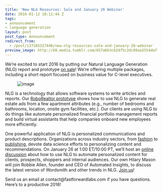 ```yaml
---
title: 'New NLG Resources: Sale and January 26 Webinar'
date: 2016-01-12 18:11:44 Z
tags:
- announcement
- language generation
layout: post
post_type: Announcement
redirect_from:
  - /post/137165327448/new-nlg-resources-sale-and-january-26-webinar
preview_image: http://68.media.tumblr.com/657a6b3cb24f5c2dc89aa2554daff67a/tumblr_inline_o0ukqsL5Tq1ta78fg_540.png
---
```


<p>We’re excited to start 2016 by putting our Natural Language Generation (NLG) report and prototype <a href="https://clients.fastforwardlabs.com/nlg.html">on sale</a>! We’re offering multiple packages, including a short report focused on business value for C-level executives. </p><figure data-orig-width="727" data-orig-height="418" class="tmblr-full"><img src="http://68.media.tumblr.com/657a6b3cb24f5c2dc89aa2554daff67a/tumblr_inline_o0ukqsL5Tq1ta78fg_540.png" alt="image" data-orig-width="727" data-orig-height="418"/></figure><p>NLG is a technology that allows software systems to write articles and reports. Our <a href="https://clients.fastforwardlabs.com/nlg.html">RoboRealtor prototype</a> shows how to use NLG to generate real estate ads from a few apartment attributes (e.g., number of bedrooms and bathrooms, location, onsite gym facilities, etc.). Our clients are using NLG to do things like automate personalized financial portfolio management reports and build virtual assistants that help companies onboard new employees more efficiently.<br/></p><p>One powerful application of NLG is personalized communications and product descriptions. Organizations across industry sectors, from <a href="http://blog.fastforwardlabs.com/2015/12/09/fashion-goes-deep-data-science-at-lyst.html">fashion</a> to <a href="http://www.nycmedialab.org/events/">publishing</a>, devote data science efforts to personalizing content and recommendations. On January 26 at 1:00 ET/10:00 PT, we’ll host an <a href="http://go.automatedinsights.com/WBN2016-01-26FastForwardLabs_Webinar.html?mkt_tok=2xUAKZjCf1BXlUZj%2F%2FOUI73omzzOaZGvs6huR%2FTp36ldrjMWA4ykXA%3D%3D">online discussion</a> about how to use NLG to automate personalized content for clients, prospects, shoppers and internal audiences. Our own Hilary Mason will join Robbie Allen, founder and CEO of Automated Insights, to discuss the latest version of Wordsmith and other trends in NLG. <a href="http://go.automatedinsights.com/WBN2016-01-26FastForwardLabs_Webinar.html?mkt_tok=2xUAKZjCf1BXlUZj%2F%2FOUI73omzzOaZGvs6huR%2FTp36ldrjMWA4ykXA%3D%3D">Join us</a>!</p><p>Send us an email at contact@fastforwardlabs.com if you have questions. Here’s to a productive 2016!</p>
